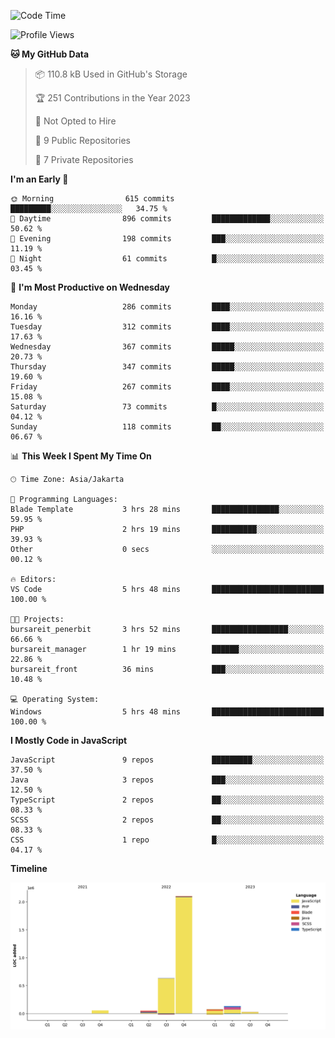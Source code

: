 <!--START_SECTION:waka-->
![Code Time](http://img.shields.io/badge/Code%20Time-169%20hrs%202%20mins-blue)

![Profile Views](http://img.shields.io/badge/Profile%20Views-1-blue)

**🐱 My GitHub Data** 

> 📦 110.8 kB Used in GitHub's Storage 
 > 
> 🏆 251 Contributions in the Year 2023
 > 
> 🚫 Not Opted to Hire
 > 
> 📜 9 Public Repositories 
 > 
> 🔑 7 Private Repositories 
 > 
**I'm an Early 🐤** 

```text
🌞 Morning                615 commits         █████████░░░░░░░░░░░░░░░░   34.75 % 
🌆 Daytime                896 commits         █████████████░░░░░░░░░░░░   50.62 % 
🌃 Evening                198 commits         ███░░░░░░░░░░░░░░░░░░░░░░   11.19 % 
🌙 Night                  61 commits          █░░░░░░░░░░░░░░░░░░░░░░░░   03.45 % 
```
📅 **I'm Most Productive on Wednesday** 

```text
Monday                   286 commits         ████░░░░░░░░░░░░░░░░░░░░░   16.16 % 
Tuesday                  312 commits         ████░░░░░░░░░░░░░░░░░░░░░   17.63 % 
Wednesday                367 commits         █████░░░░░░░░░░░░░░░░░░░░   20.73 % 
Thursday                 347 commits         █████░░░░░░░░░░░░░░░░░░░░   19.60 % 
Friday                   267 commits         ████░░░░░░░░░░░░░░░░░░░░░   15.08 % 
Saturday                 73 commits          █░░░░░░░░░░░░░░░░░░░░░░░░   04.12 % 
Sunday                   118 commits         ██░░░░░░░░░░░░░░░░░░░░░░░   06.67 % 
```


📊 **This Week I Spent My Time On** 

```text
🕑︎ Time Zone: Asia/Jakarta

💬 Programming Languages: 
Blade Template           3 hrs 28 mins       ███████████████░░░░░░░░░░   59.95 % 
PHP                      2 hrs 19 mins       ██████████░░░░░░░░░░░░░░░   39.93 % 
Other                    0 secs              ░░░░░░░░░░░░░░░░░░░░░░░░░   00.12 % 

🔥 Editors: 
VS Code                  5 hrs 48 mins       █████████████████████████   100.00 % 

🐱‍💻 Projects: 
bursareit_penerbit       3 hrs 52 mins       █████████████████░░░░░░░░   66.66 % 
bursareit_manager        1 hr 19 mins        ██████░░░░░░░░░░░░░░░░░░░   22.86 % 
bursareit_front          36 mins             ███░░░░░░░░░░░░░░░░░░░░░░   10.48 % 

💻 Operating System: 
Windows                  5 hrs 48 mins       █████████████████████████   100.00 % 
```

**I Mostly Code in JavaScript** 

```text
JavaScript               9 repos             █████████░░░░░░░░░░░░░░░░   37.50 % 
Java                     3 repos             ███░░░░░░░░░░░░░░░░░░░░░░   12.50 % 
TypeScript               2 repos             ██░░░░░░░░░░░░░░░░░░░░░░░   08.33 % 
SCSS                     2 repos             ██░░░░░░░░░░░░░░░░░░░░░░░   08.33 % 
CSS                      1 repo              █░░░░░░░░░░░░░░░░░░░░░░░░   04.17 % 
```



**Timeline**

![Lines of Code chart](https://raw.githubusercontent.com/brstreet2/brstreet2/main/assets/bar_graph.png)


<!--END_SECTION:waka-->
